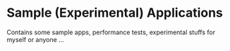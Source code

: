 # Sample (Experimental) Applications
Contains some sample apps, performance tests, experimental stuffs for myself or anyone ...
